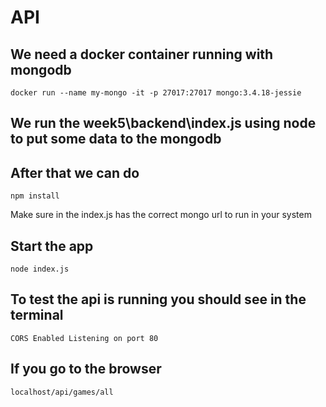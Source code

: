 # API

## We need a docker container running with mongodb

`docker run --name my-mongo -it -p 27017:27017 mongo:3.4.18-jessie`

## We run the week5\backend\index.js using node to put some data to the mongodb

## After that we can do

`npm install`

Make sure in the index.js has the correct mongo url to run in your system

## Start the app

`node index.js`

## To test the api is running you should see in the terminal

`CORS Enabled Listening on port 80`

## If you go to the browser

`localhost/api/games/all`
